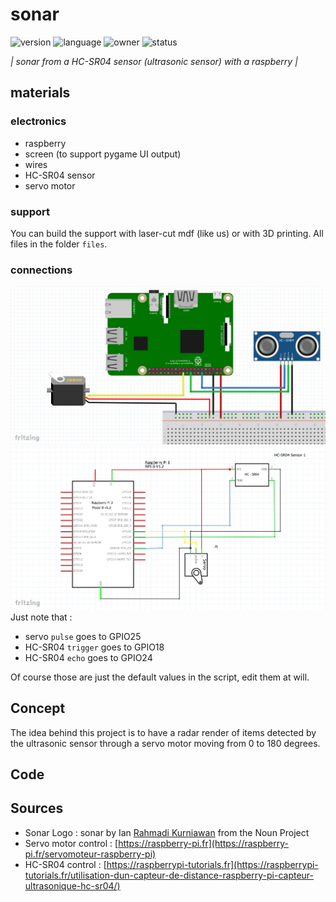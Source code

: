 # sonar
![version](https://img.shields.io/badge/version-1.0-721121?style=for-the-badge)
![language](https://img.shields.io/badge/languages-python-green?style=for-the-badge)
![owner](https://img.shields.io/badge/owner-ICE_EFREI-0A364A?style=for-the-badge)
![status](https://img.shields.io/badge/status-waiting_for_tests-32021F?style=for-the-badge)

*| sonar from a HC-SR04 sensor (ultrasonic sensor) with a raspberry |*

## materials
### electronics
- raspberry
- screen (to support pygame UI output)
- wires
- HC-SR04 sensor
- servo motor
### support
You can build the support with laser-cut mdf (like us) or with 3D printing.
All files in the folder `files`.
### connections
![wiring](support/wiring/wiring.png)
![schematic wiring](support/wiring/schematic_wiring.png)
Just note that :
- servo `pulse` goes to GPIO25
- HC-SR04 `trigger` goes to GPIO18
- HC-SR04 `echo` goes to GPIO24

Of course those are just the default values in the script, edit them at will.
## Concept
The idea behind this project is to have a radar render of items detected by the ultrasonic sensor through a servo motor
moving from 0 to 180 degrees.
## Code
## Sources
- Sonar Logo : sonar by Ian [Rahmadi Kurniawan](https://thenounproject.com/irk.aminin/) from the Noun Project
- Servo motor control : [https://raspberry-pi.fr](https://raspberry-pi.fr/servomoteur-raspberry-pi)
- HC-SR04 control : [https://raspberrypi-tutorials.fr](https://raspberrypi-tutorials.fr/utilisation-dun-capteur-de-distance-raspberry-pi-capteur-ultrasonique-hc-sr04/)